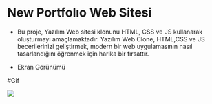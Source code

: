 # New Portfolıo Web Sitesi

- Bu proje, Yazılım Web  sitesi klonunu HTML, CSS ve JS kullanarak oluşturmayı amaçlamaktadır. Yazılım Web Clone, HTML,CSS ve JS  becerilerinizi geliştirmek, modern bir web uygulamasının nasıl tasarlandığını öğrenmek  için harika bir fırsattır.

 - Ekran Görünümü

#Gif

<img src="screen.gif" />